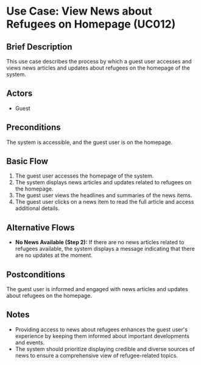 # Use Case: View News about Refugees on Homepage (UC012)

## Brief Description
This use case describes the process by which a guest user accesses and views news articles and updates about refugees on the homepage of the system.

## Actors
- Guest

## Preconditions
The system is accessible, and the guest user is on the homepage.

## Basic Flow
1. The guest user accesses the homepage of the system.
2. The system displays news articles and updates related to refugees on the homepage.
3. The guest user views the headlines and summaries of the news items.
4. The guest user clicks on a news item to read the full article and access additional details.

## Alternative Flows
- **No News Available (Step 2):** If there are no news articles related to refugees available, the system displays a message indicating that there are no updates at the moment.

## Postconditions
The guest user is informed and engaged with news articles and updates about refugees on the homepage.

## Notes
- Providing access to news about refugees enhances the guest user's experience by keeping them informed about important developments and events.
- The system should prioritize displaying credible and diverse sources of news to ensure a comprehensive view of refugee-related topics.
